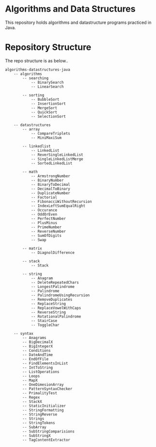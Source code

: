 # Algorithms and Data Structures

This repository holds algorithms and datastructure programs practiced in Java.

# Repository Structure
The repo structure is as below..

    algorithms-datastructures-java
        -- algorithms
            -- searching
                -- BinarySearch
                -- LinearSearch
            
            -- sorting
                -- BubbleSort
                -- InsertionSort
                -- MergeSort
                -- QuickSort
                -- SelectionSort
                
        -- datastructures
            -- array
                -- CompareTriplets
                -- MiniMaxiSum
            
            -- linkedlist
                -- LinkedList
                -- ReverSingleLinkedList
                -- SingleLinkedListMerge
                -- SortedLinkedList
                
            -- math
                -- ArmstrongNumber
                -- BinaryNumber
                -- BinaryToDecimal
                -- DecimalToBinary
                -- DuplicateNumber
                -- Factorial
                -- FibonacciWithoutRecursion
                -- IndexLeftSumEqualRight
                -- Occurance
                -- OddOrEven
                -- PerfectNumber
                -- PlusMinus
                -- PrimeNumber
                -- ReverseNumber
                -- SumOfDigits
                -- Swap
                
            -- matrix
                -- DiagnolDifference
                
            -- stack
                -- Stack
                
            -- string
                -- Anagram
                -- DeleteRepeatedChars
                -- LongestPalindrome
                -- Palindrome
                -- PalindromeUsingRecursion
                -- RemoveDuplicates
                -- ReplaceString
                -- ReplaceVowelWithCaps
                -- ReverseString
                -- RotationalPalindrome
                -- StairCase
                -- ToggleChar
            
        -- syntax
            -- Anagrams
            -- BigDecimalX
            -- BigIntegerX
            -- Conditions
            -- DateAndTime
            -- EndOfFile
            -- FindElementsInList
            -- IntToString
            -- ListOperations
            -- Loops
            -- MapX
            -- OneDimesionArray
            -- PatternSyntaxChecker
            -- PrimalityTest
            -- Regex
            -- StackX
            -- StaticInitializer
            -- StringFormatting
            -- StringReverse
            -- Strings
            -- StringTokens
            -- SubArray
            -- SubStringComparisions
            -- SubStringX
            -- TagContentExtractor
            
